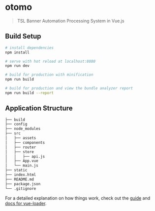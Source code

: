 # otomo

> TSL Banner Automation Processing System in Vue.js

## Build Setup

``` bash
# install dependencies
npm install

# serve with hot reload at localhost:8080
npm run dev

# build for production with minification
npm run build

# build for production and view the bundle analyzer report
npm run build --report
```

## Application Structure

```bash
├── build
├── config
├── node_modules
├── src
│   ├── assets
│   ├── components
│   ├── router
│   ├── store
│   │   ├── api.js
│   ├── App.vue
│   └── main.js
├── static
├── index.html
├── README.md
├── package.json
└── .gitignore
```

For a detailed explanation on how things work, check out the [guide](http://vuejs-templates.github.io/webpack/) and [docs for vue-loader](http://vuejs.github.io/vue-loader).
